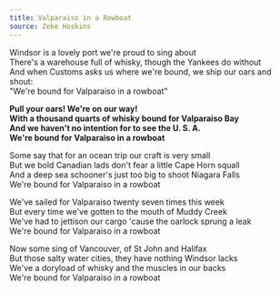 ```yaml
---
title: Valparaiso in a Rowboat
source: Zeke Hoskins
---
```


Windsor is a lovely port we're proud to sing about  
There's a warehouse full of whisky, though the Yankees do without  
And when Customs asks us where we're bound, we ship our oars and shout:  
"We're bound for Valparaiso in a rowboat"
 
**Pull your oars! We're on our way!**  
**With a thousand quarts of whisky bound for Valparaiso Bay**  
**And we haven't no intention for to see the U. S. A.**  
**We're bound for Valparaiso in a rowboat**
 
Some say that for an ocean trip our craft is very small  
But we bold Canadian lads don't fear a little Cape Horn squall  
And a deep sea schooner's just too big to shoot Niagara Falls  
We're bound for Valparaiso in a rowboat
 
We've sailed for Valparaiso twenty seven times this week  
But every time we've gotten to the mouth of Muddy Creek  
We've had to jettison our cargo 'cause the oarlock sprung a leak  
We're bound for Valparaiso in a rowboat
 
Now some sing of Vancouver, of St John and Halifax  
But those salty water cities, they have nothing Windsor lacks  
We've a doryload of whisky and the muscles in our backs  
We're bound for Valparaiso in a rowboat